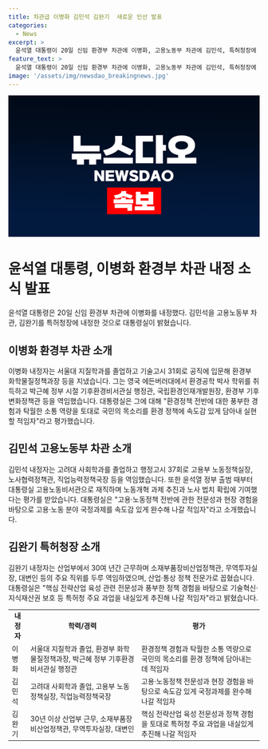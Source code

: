 ```yaml
---
title: 차관급 이병화 김민석 김완기  새로운 인선 발표
categories:
  - News
excerpt: >
  윤석열 대통령이 20일 신임 환경부 차관에 이병화, 고용노동부 차관에 김민석, 특허청장에 김완기를 내정했다고 대통령실이 밝혔다. 이병화는 환경부 화학물질정책과장 출신으로, 김민석은 대통령실 고용노동비서관 출신이며, 김완기는 산업부 대변인 출신으로 소재부품장비산업정책관과 무역투자실장을 역임한 경력을 갖고 있다. 대통령실은 각각의 내정자에 대해 전문성과 경험을 바탕으로 국정과제를 추진할 적임자로 평가했다.
feature_text: >
  윤석열 대통령이 20일 신임 환경부 차관에 이병화, 고용노동부 차관에 김민석, 특허청장에 김완기를 내정했다고 대통령실이 밝혔다. 이병화는 환경부 화학물질정책과장 출신으로, 김민석은 대통령실 고용노동비서관 출신이며, 김완기는 산업부 대변인 출신으로 소재부품장비산업정책관과 무역투자실장을 역임한 경력을 갖고 있다. 대통령실은 각각의 내정자에 대해 전문성과 경험을 바탕으로 국정과제를 추진할 적임자로 평가했다.
image: '/assets/img/newsdao_breakingnews.jpg'
---
```


<p><img src="/assets/img/newsdao_breakingnews.jpg" alt="firstkoreanews 속보" /></p>

<h1 data-ke-size="size28">윤석열 대통령, 이병화 환경부 차관 내정 소식 발표</h1>

<p data-ke-size="size16">윤석열 대통령은 20일 신임 환경부 차관에 이병화를 내정했다. 김민석을 고용노동부 차관, 김완기를 특허청장에 내정한 것으로 대통령실이 밝혔습니다.</p>

<h2 data-ke-size="size26">이병화 환경부 차관 소개</h2>

<p data-ke-size="size16">이병화 내정자는 서울대 지질학과를 졸업하고 기술고시 31회로 공직에 입문해 환경부 화학물질정책과장 등을 지냈습니다. 그는 영국 에든버러대에서 환경공학 박사 학위를 취득하고 박근혜 정부 시절 기후환경비서관실 행정관, 국립환경인재개발원장, 환경부 기후변화정책관 등을 역임했습니다. 대통령실은 그에 대해 "환경정책 전반에 대한 풍부한 경험과 탁월한 소통 역량을 토대로 국민의 목소리를 환경 정책에 속도감 있게 담아내 실현할 적임자"라고 평가했습니다.</p>

<h2 data-ke-size="size26">김민석 고용노동부 차관 소개</h2>

<p data-ke-size="size16">김민석 내정자는 고려대 사회학과를 졸업하고 행정고시 37회로 고용부 노동정책실장, 노사협력정책관, 직업능력정책국장 등을 역임했습니다. 또한 윤석열 정부 출범 때부터 대통령실 고용노동비서관으로 재직하며 노동개혁 과제 추진과 노사 법치 확립에 기여했다는 평가를 받았습니다. 대통령실은 "고용·노동정책 전반에 관한 전문성과 현장 경험을 바탕으로 고용·노동 분야 국정과제를 속도감 있게 완수해 나갈 적임자"라고 소개했습니다.</p>

<h2 data-ke-size="size26">김완기 특허청장 소개</h2>

<p data-ke-size="size16">김완기 내정자는 산업부에서 30여 년간 근무하며 소재부품장비산업정책관, 무역투자실장, 대변인 등의 주요 직위를 두루 역임하였으며, 산업·통상 정책 전문가로 꼽혔습니다. 대통령실은 "핵심 전략산업 육성 관련 전문성과 풍부한 정책 경험을 바탕으로 기술혁신·지식재산권 보호 등 특허청 주요 과업을 내실있게 추진해 나갈 적임자"라고 밝혔습니다.</p>

<table>
    <tbody>
        <tr>
            <td style="text-align: center; height: 17px;"><b>내정자</b></td>
            <td style="text-align: center; height: 17px;"><b>학력/경력</b></td>
            <td style="text-align: center; height: 17px;"><b>평가</b></td>
        </tr>
        <tr>
            <td style="text-align: left;">이병화</td>
            <td style="text-align: left;">서울대 지질학과 졸업, 환경부 화학물질정책과장, 박근혜 정부 기후환경비서관실 행정관</td>
            <td style="text-align: left;">환경정책 경험과 탁월한 소통 역량으로 국민의 목소리를 환경 정책에 담아내는 데 적임자</td>
        </tr>
        <tr>
            <td style="text-align: left;">김민석</td>
            <td style="text-align: left;">고려대 사회학과 졸업, 고용부 노동정책실장, 직업능력정책국장</td>
            <td style="text-align: left;">고용·노동정책 전문성과 현장 경험을 바탕으로 속도감 있게 국정과제를 완수해 나갈 적임자</td>
        </tr>
        <tr>
            <td style="text-align: left;">김완기</td>
            <td style="text-align: left;">30년 이상 산업부 근무, 소재부품장비산업정책관, 무역투자실장, 대변인</td>
            <td style="text-align: left;">핵심 전략산업 육성 전문성과 정책 경험을 토대로 특허청 주요 과업을 내실있게 추진해 나갈 적임자</td>
        </tr>
    </tbody>
</table>

